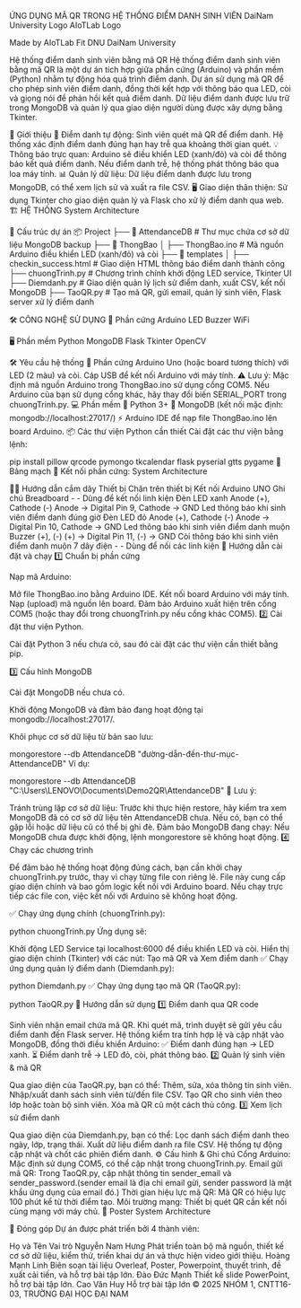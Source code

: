 ỨNG DỤNG MÃ QR TRONG HỆ THỐNG ĐIỂM DANH SINH VIÊN
DaiNam University Logo AIoTLab Logo

Made by AIoTLab Fit DNU DaiNam University

Hệ thống điểm danh sinh viên bằng mã QR
Hệ thống điểm danh sinh viên bằng mã QR là một dự án tích hợp giữa phần cứng (Arduino) và phần mềm (Python) nhằm tự động hóa quá trình điểm danh. Dự án sử dụng mã QR để cho phép sinh viên điểm danh, đồng thời kết hợp với thông báo qua LED, còi và giọng nói để phản hồi kết quả điểm danh. Dữ liệu điểm danh được lưu trữ trong MongoDB và quản lý qua giao diện người dùng được xây dựng bằng Tkinter.

🌟 Giới thiệu
📌 Điểm danh tự động: Sinh viên quét mã QR để điểm danh. Hệ thống xác định điểm danh đúng hạn hay trễ qua khoảng thời gian quét.
💡 Thông báo trực quan: Arduino sẽ điều khiển LED (xanh/đỏ) và còi để thông báo kết quả điểm danh. Nếu điểm danh trễ, hệ thống phát thông báo qua loa máy tính.
📊 Quản lý dữ liệu: Dữ liệu điểm danh được lưu trong MongoDB, có thể xem lịch sử và xuất ra file CSV.
🖥️ Giao diện thân thiện: Sử dụng Tkinter cho giao diện quản lý và Flask cho xử lý điểm danh qua web.
🏗️ HỆ THỐNG
System Architecture

📂 Cấu trúc dự án
📦 Project
├── 📂 AttendanceDB # Thư mục chứa cơ sở dữ liệu MongoDB backup
├── 📂 ThongBao
│ ├── ThongBao.ino # Mã nguồn Arduino điều khiển LED (xanh/đỏ) và còi
├── 📂 templates
│ ├── checkin_success.html # Giao diện HTML thông báo điểm danh thành công
├── chuongTrinh.py # Chương trình chính khởi động LED service, Tkinter UI
├── Diemdanh.py # Giao diện quản lý lịch sử điểm danh, xuất CSV, kết nối MongoDB
├── TaoQR.py # Tạo mã QR, gửi email, quản lý sinh viên, Flask server xử lý điểm danh

🛠️ CÔNG NGHỆ SỬ DỤNG
📡 Phần cứng
Arduino LED Buzzer WiFi

🖥️ Phần mềm
Python MongoDB Flask Tkinter OpenCV

🛠️ Yêu cầu hệ thống
🔌 Phần cứng
Arduino Uno (hoặc board tương thích) với LED (2 màu) và còi.
Cáp USB để kết nối Arduino với máy tính.
⚠️ Lưu ý: Mặc định mã nguồn Arduino trong ThongBao.ino sử dụng cổng COM5. Nếu Arduino của bạn sử dụng cổng khác, hãy thay đổi biến SERIAL_PORT trong chuongTrinh.py.
💻 Phần mềm
🐍 Python 3+
🍃 MongoDB (kết nối mặc định: mongodb://localhost:27017/)
⚡ Arduino IDE để nạp file ThongBao.ino lên board Arduino.
📦 Các thư viện Python cần thiết
Cài đặt các thư viện bằng lệnh:

pip install pillow qrcode pymongo tkcalendar flask pyserial gtts pygame
🧮 Bảng mạch
🔩 Kết nối phần cứng:
System Architecture

⛓️‍💥 Hướng dẫn cắm dây
Thiết bị	Chân trên thiết bị	Kết nối Arduino UNO	Ghi chú
Breadboard	-	-	Dùng để kết nối linh kiện
Đèn LED xanh	Anode (+), Cathode (-)	Anode → Digital Pin 9, Cathode → GND	Led thông báo khi sinh viên điểm danh đúng giờ
Đèn LED đỏ	Anode (+), Cathode (-)	Anode → Digital Pin 10, Cathode → GND	Led thông báo khi sinh viên điểm danh muộn
Buzzer	(+), (-)	(+) → Digital Pin 11, (-) → GND	Còi thông báo khi sinh viên điểm danh muộn
7 dây điện	-	-	Dùng để nối các linh kiện
🚀 Hướng dẫn cài đặt và chạy
1️⃣ Chuẩn bị phần cứng

Nạp mã Arduino:

Mở file ThongBao.ino bằng Arduino IDE.
Kết nối board Arduino với máy tính.
Nạp (upload) mã nguồn lên board.
Đảm bảo Arduino xuất hiện trên cổng COM5 (hoặc thay đổi trong chuongTrinh.py nếu cổng khác COM5).
2️⃣ Cài đặt thư viện Python.

Cài đặt Python 3 nếu chưa có, sau đó cài đặt các thư viện cần thiết bằng pip.

3️⃣ Cấu hình MongoDB

Cài đặt MongoDB nếu chưa có.

Khởi động MongoDB và đảm bảo đang hoạt động tại mongodb://localhost:27017/.

Khôi phục cơ sở dữ liệu từ bản sao lưu:

  mongorestore --db AttendanceDB "đường-dẫn-đến-thư-mục-AttendanceDB"
Ví dụ:

  mongorestore --db AttendanceDB "C:\Users\LENOVO\Documents\Demo2QR\AttendanceDB"
📌 Lưu ý:

Tránh trùng lặp cơ sở dữ liệu: Trước khi thực hiện restore, hãy kiểm tra xem MongoDB đã có cơ sở dữ liệu tên AttendanceDB chưa. Nếu có, bạn có thể gặp lỗi hoặc dữ liệu cũ có thể bị ghi đè.
Đảm bảo MongoDB đang chạy: Nếu MongoDB chưa được khởi động, lệnh mongorestore sẽ không hoạt động.
4️⃣ Chạy các chương trình

Để đảm bảo hệ thống hoạt động đúng cách, bạn cần khởi chạy chuongTrinh.py trước, thay vì chạy từng file con riêng lẻ. File này cung cấp giao diện chính và bao gồm logic kết nối với Arduino board. Nếu chạy trực tiếp các file con, việc kết nối với Arduino sẽ không hoạt động.

✅ Chạy ứng dụng chính (chuongTrinh.py):

python chuongTrinh.py
Ứng dụng sẽ:

Khởi động LED Service tại localhost:6000 để điều khiển LED và còi.
Hiển thị giao diện chính (Tkinter) với các nút: Tạo mã QR và Xem điểm danh
✅ Chạy ứng dụng quản lý điểm danh (Diemdanh.py):

python Diemdanh.py
✅ Chạy ứng dụng tạo mã QR (TaoQR.py):

python TaoQR.py
📖 Hướng dẫn sử dụng
1️⃣ Điểm danh qua QR code

Sinh viên nhận email chứa mã QR.
Khi quét mã, trình duyệt sẽ gửi yêu cầu điểm danh đến Flask server.
Hệ thống kiểm tra tính hợp lệ và cập nhật vào MongoDB, đồng thời điều khiển Arduino:
✅ Điểm danh đúng hạn → LED xanh.
⏳ Điểm danh trễ → LED đỏ, còi, phát thông báo.
2️⃣ Quản lý sinh viên & mã QR

Qua giao diện của TaoQR.py, bạn có thể:
Thêm, sửa, xóa thông tin sinh viên.
Nhập/xuất danh sách sinh viên từ/đến file CSV.
Tạo QR cho sinh viên theo lớp hoặc toàn bộ sinh viên.
Xóa mã QR cũ một cách thủ công.
3️⃣ Xem lịch sử điểm danh

Qua giao diện của Diemdanh.py, bạn có thể:
Lọc danh sách điểm danh theo ngày, lớp, trạng thái.
Xuất dữ liệu điểm danh ra file CSV.
Hệ thống tự động cập nhật và chốt các phiên điểm danh.
⚙️ Cấu hình & Ghi chú
Cổng Arduino:
Mặc định sử dụng COM5, có thể cập nhật trong chuongTrinh.py.
Email gửi mã QR:
Trong TaoQR.py, cập nhật thông tin sender_email và sender_password.(sender email là địa chỉ email gửi, sender password là mật khẩu ứng dụng của email đó.)
Thời gian hiệu lực mã QR:
Mã QR có hiệu lực 100 phút kể từ thời điểm tạo.
Môi trường mạng:
Thiết bị quét QR cần kết nối cùng mạng với máy chủ.
📰 Poster
System Architecture

🤝 Đóng góp
Dự án được phát triển bởi 4 thành viên:

Họ và Tên	Vai trò
Nguyễn Nam Hưng	Phát triển toàn bộ mã nguồn, thiết kế cơ sở dữ liệu, kiểm thử, triển khai dự án và thực hiện video giới thiệu.
Hoàng Mạnh Linh	Biên soạn tài liệu Overleaf, Poster, Powerpoint, thuyết trình, đề xuất cải tiến, và hỗ trợ bài tập lớn.
Đào Đức Mạnh	Thiết kế slide PowerPoint, hỗ trợ bài tập lớn.
Cao Văn Huy	Hỗ trợ bài tập lớn
© 2025 NHÓM 1, CNTT16-03, TRƯỜNG ĐẠI HỌC ĐẠI NAM

